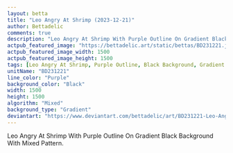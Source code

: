 ```yaml
---
layout: betta
title: "Leo Angry At Shrimp (2023-12-21)"
author: Bettadelic
comments: true
description: "Leo Angry At Shrimp With Purple Outline On Gradient Black Background With Mixed Pattern."
actpub_featured_image: "https://bettadelic.art/static/bettas/BD231221.jpg"
actpub_featured_image_width: 1500
actpub_featured_image_height: 1500
tags: [Leo Angry At Shrimp, Purple Outline, Black Background, Gradient Background Pattern, Mixed Pattern, December 2023]
unitName: "BD231221"
line_color: "Purple"
background_color: "Black"
width: 1500
height: 1500
algorithm: "Mixed"
background_type: "Gradient"
deviantart: "https://www.deviantart.com/bettadelic/art/BD231221-Leo-Angry-At-Shrimp-2023-12-21-1004124008"
---
```


Leo Angry At Shrimp With Purple Outline On Gradient Black Background With Mixed Pattern.

